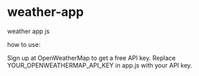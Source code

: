 # weather-app
weather app js


how to use:

Sign up at OpenWeatherMap to get a free API key.
Replace YOUR_OPENWEATHERMAP_API_KEY in app.js with your API key.
